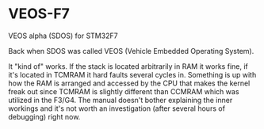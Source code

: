 # VEOS-F7
VEOS alpha (SDOS) for STM32F7


Back when SDOS was called VEOS (Vehicle Embedded Operating System).


It "kind of" works. If the stack is located arbitrarily in RAM it works fine, if it's located in TCMRAM it hard faults several cycles in. 
Something is up with how the RAM is arranged and accessed by the CPU that makes the kernel freak out since TCMRAM is slightly different than CCMRAM which was utilized in the F3/G4.
The manual doesn't bother explaining the inner workings and it's not worth an investigation (after several hours of debugging) right now.
